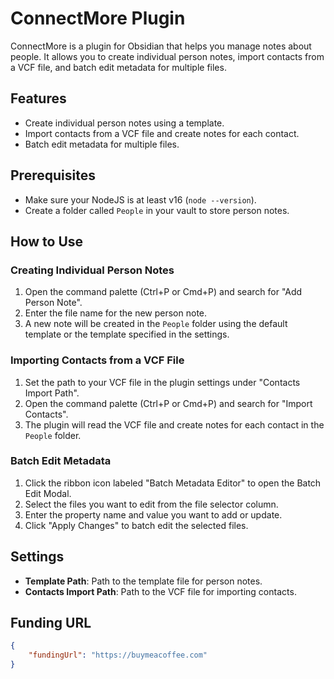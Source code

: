 # ConnectMore Plugin

ConnectMore is a plugin for Obsidian that helps you manage notes about people. It allows you to create individual person notes, import contacts from a VCF file, and batch edit metadata for multiple files.

## Features

- Create individual person notes using a template.
- Import contacts from a VCF file and create notes for each contact.
- Batch edit metadata for multiple files.

## Prerequisites

- Make sure your NodeJS is at least v16 (`node --version`).
- Create a folder called `People` in your vault to store person notes.

## How to Use

### Creating Individual Person Notes

1. Open the command palette (Ctrl+P or Cmd+P) and search for "Add Person Note".
2. Enter the file name for the new person note.
3. A new note will be created in the `People` folder using the default template or the template specified in the settings.

### Importing Contacts from a VCF File

1. Set the path to your VCF file in the plugin settings under "Contacts Import Path".
2. Open the command palette (Ctrl+P or Cmd+P) and search for "Import Contacts".
3. The plugin will read the VCF file and create notes for each contact in the `People` folder.

### Batch Edit Metadata

1. Click the ribbon icon labeled "Batch Metadata Editor" to open the Batch Edit Modal.
2. Select the files you want to edit from the file selector column.
3. Enter the property name and value you want to add or update.
4. Click "Apply Changes" to batch edit the selected files.

## Settings

- **Template Path**: Path to the template file for person notes.
- **Contacts Import Path**: Path to the VCF file for importing contacts.

## Funding URL

```json
{
    "fundingUrl": "https://buymeacoffee.com"
}
